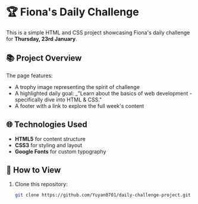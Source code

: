 # 🏆 Fiona's Daily Challenge

This is a simple HTML and CSS project showcasing Fiona's daily challenge for **Thursday, 23rd January**.


## 📚 Project Overview

The page features:
- A trophy image representing the spirit of challenge
- A highlighted daily goal: _"Learn about the basics of web development - specifically dive into HTML & CSS."
- A footer with a link to explore the full week's content
  

## 🌐 Technologies Used

- **HTML5** for content structure
- **CSS3** for styling and layout
- **Google Fonts** for custom typography
  

## 🚀 How to View

1. Clone this repository:
   ```bash
   git clone https://github.com/Yuyan0701/daily-challenge-project.git

